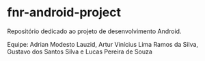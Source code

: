 # fnr-android-project
Repositório dedicado ao projeto de desenvolvimento Android.

Equipe:
Adrian Modesto Lauzid, Artur Vinícius Lima Ramos da Silva, Gustavo dos Santos Silva e Lucas Pereira de Souza
